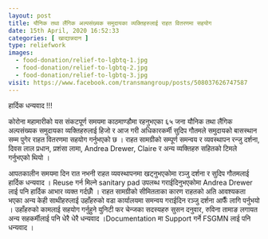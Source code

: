 ```yaml
---
layout: post
title: यौनिक तथा लैंगिक अल्पसंख्यक समुदायका व्यक्तिहरुलाई राहत वितरणमा सहयोग
date: 15th April, 2020 16:52:33
categories: [ खाद्यान्नदान ]
type: reliefwork
images:
  - food-donation/relief-to-lgbtq-1.jpg
  - food-donation/relief-to-lgbtq-2.jpg
  - food-donation/relief-to-lgbtq-3.jpg
visit: https://www.facebook.com/transmangroup/posts/508037626747587
---
```


हार्दिक धन्यवाद !!!

कोरोना महामारीको यस संकटपूर्ण समयमा काठमाण्डौमा रहनुभएका ६५ जना यौनिक तथा लैंगिक अल्पसंख्यक समुदायका व्यक्तिहरुलाई हिजो र आज गरी अधिकारकर्मी सुदिप गौतमले समुदायको बासस्थान सम्म पुगेर राहत वितरणमा सहयोग गर्नुभएको छ । राहत सामग्रीको सम्पूर्ण समन्वय र व्यवस्थापन रन्जु दर्शना, दिवस लाल प्रधान, प्रशंसा लामा, Andrea Drewer, Claire र अन्य व्यक्तिहरु सहितको टिमले गर्नुभएको थियो ।

आपतकालीन समयमा दिन रात नभनी राहत व्यवस्थापनमा खट्नुभएकोमा रञ्जु दर्शना र सुदिप गौतमलाई हार्दिक धन्यवाद । Reuse गर्न मिल्ने sanitary pad उपलब्ध गराईदिनुभएकोमा Andrea Drewer लाई पनि हार्दिक आभार व्यक्त गर्दछौँ । राहत सामग्रीको सीमितताका कारण राहतको अति आवश्यकता भएका अन्य केही साथीहरुलाई उहाँहरुको वडा कार्यालयमा समन्वय गराईदिन रञ्जु दर्शना आफैँ लागि पर्नुभयो । उहाँहरुको कामलाई सहयोग गर्नुहुने युनिटी फर चेन्जका सदस्यहरु सुसन दनुवार, रुविना तामाङ लगायत अन्य सहकर्मीलाई पनि धेरै धेरै धन्यवाद ।Documentation मा Support गर्ने FSGMN लाई पनि धन्यवाद ।
